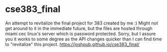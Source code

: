 # cse383_final
An attempt to revitalize the final project for 383 created by me :)
Might not get around to it in the immediate future, but the files are hosted through miami cec linux's server which is password protected. Sorry, but I assure you it works to some degree as the API changes quicker than I can find time to "revitalize" this project. 
https://joshpub.github.io/cse383_final/
